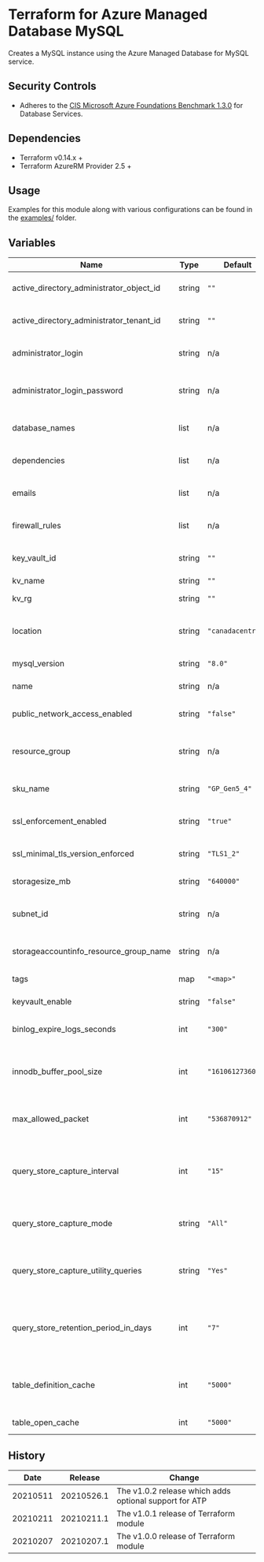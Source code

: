 # Terraform for Azure Managed Database MySQL

Creates a MySQL instance using the Azure Managed Database for MySQL service.

## Security Controls

* Adheres to the [CIS Microsoft Azure Foundations Benchmark 1.3.0](https://docs.microsoft.com/en-us/azure/governance/policy/samples/cis-azure-1-3-0) for Database Services.

## Dependencies

* Terraform v0.14.x +
* Terraform AzureRM Provider 2.5 +

## Usage

Examples for this module along with various configurations can be found in the [examples/](examples/) folder.

## Variables

| Name                                     | Type   | Default           | Required | Description                                                                                                           |
|------------------------------------------|--------|-------------------|----------|-----------------------------------------------------------------------------------------------------------------------|
| active_directory_administrator_object_id | string | `""`              | no       | The Active Directory Administrator Object ID.                                                                         |
| active_directory_administrator_tenant_id | string | `""`              | no       | The Active Directory Administrator Tenant ID.                                                                         |
| administrator_login                      | string | n/a               | yes      | The Administrator Login for the PostgreSQL Server.                                                                    |
| administrator_login_password             | string | n/a               | yes      | The Password associated with the administrator_login for the PostgreSQL Server.                                       |
| database_names                           | list   | n/a               | yes      | The name of the PostgreSQL database(s).                                                                               |
| dependencies                             | list   | n/a               | yes      | Dependency management of resources.                                                                                   |
| emails                                   | list   | n/a               | yes      | List of email addresses that should recieve the security reports.                                                     |
| firewall_rules                           | list   | n/a               | yes      | Specifies the Start IP Address associated with this Firewall Rule.                                                    |
| key_vault_id                             | string | `""`              | no       | The Key Vault id for the Customer Managed Key.                                                                        |
| kv_name                                  | string | `""`              | no       | The Key Vault name.                                                                                                   |
| kv_rg                                    | string | `""`              | no       | The Key Vault resource group.                                                                                         |
| location                                 | string | `"canadacentral"` | no       | Specifies the supported Azure location where the resource exists.                                                     |
| mysql_version                            | string | `"8.0"`           | no       | The version of the PostgreSQL Server.                                                                                 |
| name                                     | string | n/a               | yes      | The name of the PostgreSQL Server.                                                                                    |
| public_network_access_enabled            | string | `"false"`         | no       | Whether or not public network access is allowed for this server.                                                      |
| resource_group                           | string | n/a               | yes      | The name of the resource group in which to create the PostgreSQL Server.                                              |
| sku_name                                 | string | `"GP_Gen5_4"`     | no       | Specifies the SKU Name for this PostgreSQL Server.                                                                    |
| ssl_enforcement_enabled                  | string | `"true"`          | no       | Specifies if SSL should be enforced on connections.                                                                   |
| ssl_minimal_tls_version_enforced         | string | `"TLS1_2"`        | no       | The mimimun TLS version to support on the sever.                                                                      |
| storagesize_mb                           | string | `"640000"`        | no       | Specifies the version of PostgreSQL to use.                                                                           |
| subnet_id                                | string | n/a               | yes      | The ID of the subnet that the PostgreSQL server will be connected to.                                                 |
| storageaccountinfo_resource_group_name   | string | n/a               | yes      | The storageaccountinfo resource group name.                                                                           |
| tags                                     | map    | `"<map>"`         | n/a      | A mapping of tags to assign to the resource.                                                                          |
| keyvault_enable                            | string | `"false"`         | no       | Enable Threat Detection Policy.                                                                                       |
| binlog_expire_logs_seconds               | int    | `"300"`           | no       | The number of seconds for automatic binary log file removal                                                           |
| innodb_buffer_pool_size                  | int    | `"16106127360"`   | no       | The size in bytes of the buffer pool, the memory area where InnoDB caches table and index data                        |
| max_allowed_packet                       | int    | `"536870912"`     | no       | The maximum size of one packet or any generated/intermediate string                                                   |
| query_store_capture_interval             | int    | `"15"`            | no       | The query store capture interval in minutes. Allows to specify the interval in which the query metrics are aggregated |
| query_store_capture_mode                 | string | `"All"`           | no       | The query store capture mode, NONE means do not capture any statements                                                |
| query_store_capture_utility_queries      | string | `"Yes"`           | no       | Turning ON or OFF to capture all the utility queries that is executing in the system                                  |
| query_store_retention_period_in_days     | int    | `"7"`             | no       | The query store capture interval in minutes. Allows to specify the interval in which the query metrics are aggregated |
| table_definition_cache                   | int    | `"5000"`          | no       | The number of table definitions (from .frm files) that can be stored in the definition cache                          |
| table_open_cache                         | int    | `"5000"`          | no       | The number of open tables for all threads                                                                             |

## History

| Date     | Release    | Change                                                 |
|----------|------------|--------------------------------------------------------|
| 20210511 | 20210526.1 | The v1.0.2 release which adds optional support for ATP |
| 20210211 | 20210211.1 | The v1.0.1 release of Terraform module                 |
| 20210207 | 20210207.1 | The v1.0.0 release of Terraform module                 |
